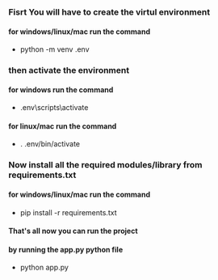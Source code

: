 ### Fisrt You will have to create the virtul environment
#### for windows/linux/mac run the command
- python -m venv .env

### then activate the environment
#### for windows run the command
- .env\scripts\activate
#### for linux/mac run the command
- . .env/bin/activate
### Now install all the required modules/library from requirements.txt
#### for windows/linux/mac run the command
- pip install -r requirements.txt

#### That's all now you can run the project
#### by running the app.py python file
- python app.py